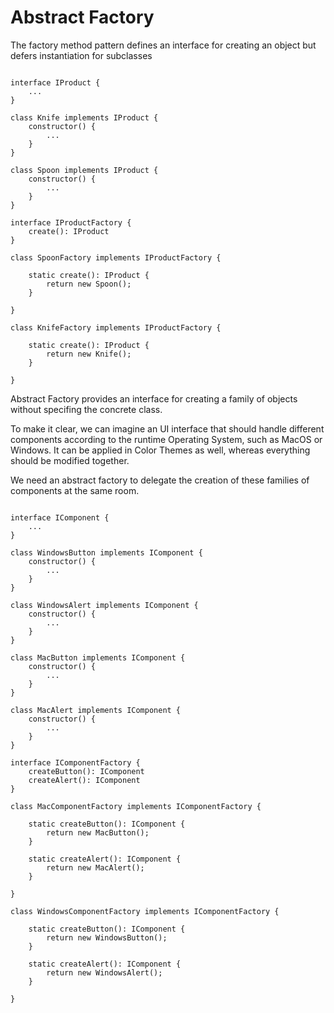 # Abstract Factory


The factory method pattern defines an interface for creating an object but defers instantiation for subclasses

```

interface IProduct {
    ...
}

class Knife implements IProduct {
    constructor() {
        ...
    }
}

class Spoon implements IProduct {
    constructor() {
        ...
    }
}

interface IProductFactory {
    create(): IProduct
}

class SpoonFactory implements IProductFactory {

    static create(): IProduct {
        return new Spoon();
    }

}

class KnifeFactory implements IProductFactory {

    static create(): IProduct {
        return new Knife();
    }

}

```

Abstract Factory provides an interface for creating a family of objects without specifing the concrete class.

To make it clear, we can imagine an UI interface that should handle different components according to the runtime
Operating System, such as MacOS or Windows. It can be applied in Color Themes as well, whereas everything should be modified 
together.

We need an abstract factory to delegate the creation of these families of components at the same room.

```

interface IComponent {
    ...
}

class WindowsButton implements IComponent {
    constructor() {
        ...
    }
}

class WindowsAlert implements IComponent {
    constructor() {
        ...
    }
}

class MacButton implements IComponent {
    constructor() {
        ...
    }
}

class MacAlert implements IComponent {
    constructor() {
        ...
    }
}

interface IComponentFactory {
    createButton(): IComponent
    createAlert(): IComponent
}

class MacComponentFactory implements IComponentFactory {

    static createButton(): IComponent {
        return new MacButton();
    }

    static createAlert(): IComponent {
        return new MacAlert();
    }

}

class WindowsComponentFactory implements IComponentFactory {

    static createButton(): IComponent {
        return new WindowsButton();
    }

    static createAlert(): IComponent {
        return new WindowsAlert();
    }

}

```